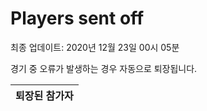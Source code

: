 # Players sent off
최종 업데이트: 2020년 12월 23일 00시 05분


경기 중 오류가 발생하는 경우 자동으로 퇴장됩니다.


| 퇴장된 참가자 |
|:---:|
